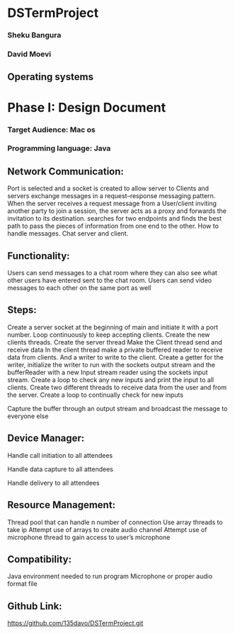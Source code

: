 # DSTermProject

### Sheku Bangura
### David Moevi
## Operating systems
# Phase I: Design Document
### Target Audience: Mac os
### Programming language: Java
 
 
 ## Network Communication:	
Port is selected and a socket is created to allow server to 
Clients and servers exchange messages in a request–response messaging pattern.
When the server receives a request message from a User/client inviting another party to join a session, the server acts as a proxy and forwards the invitation to its destination.
searches for two endpoints and finds the best path to pass the pieces of information from one end to the other.
How to handle messages.
Chat server and client.
## Functionality:

Users can send messages to a chat room where they can also see what other users have entered sent to the chat room.
Users can send video messages to each other on the same port as well


## Steps:

Create a server socket at the beginning of main and initiate it with a port number.
Loop continuously to keep accepting clients. 
Create the new clients threads.
Create the server thread
Make the Client thread send and receive data
In the client thread make a private buffered reader to receive data from clients. And a writer to write to the client. 
Create a getter for the writer, initialize the writer to run with the sockets output stream and the bufferReader with a new Input stream reader using the sockets input stream.
Create a loop to check any new inputs and print the input to all clients.
Create two different threads to receive data from the user and from the server.
Create a loop to continually check for new inputs

Capture the buffer through an output stream and broadcast the message to everyone else 
## Device Manager: 
Handle call initiation to all attendees

Handle data capture to all attendees

Handle delivery to all attendees
## Resource Management:
Thread pool that can handle n number of connection
Use array threads to take ip 
Attempt use of arrays to create audio channel 
Attempt use of microphone thread to gain access to user’s microphone  
## Compatibility:
Java environment needed to run program 
Microphone or proper audio format file 
## Github Link:
https://github.com/135davo/DSTermProject.git
	
